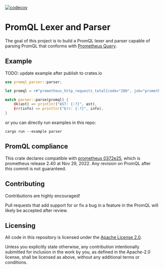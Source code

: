 [![codecov](https://codecov.io/gh/GreptimeTeam/promql-parser/branch/develop/graph/badge.svg?token=4GEPVMJYNG)](https://app.codecov.io/gh/GreptimeTeam/promql-parser/tree/develop)

# PromQL Lexer and Parser

The goal of this project is to build a PromQL lexer and parser capable of
parsing PromQL that conforms with [Prometheus Query][querying-prometheus].

## Example

TODO: update example after publish to crates.io

``` rust
use promql_parser::parser;

let promql = r#"prometheus_http_requests_total{code="200", job="prometheus"}"#;

match parser::parse(promql) {
    Ok(ast) => println!("AST: {:?}", ast),
    Err(info) => println!("Err: {:?}", info),
}
```

or you can directly run examples in this repo:

``` shell
cargo run --example parser
```

## PromQL compliance

This crate declares compatible with [prometheus 0372e25][prom-0372e25], which is
prometheus release 2.40 at Nov 29, 2022. Any revision on PromQL after this
commit is not guaranteed.

## Contributing

Contributions are highly encouraged!

Pull requests that add support for or fix a bug in a feature in the PromQL will
likely be accepted after review.

## Licensing

All code in this repository is licensed under the [Apache License 2.0](LICENSE).

Unless you explicitly state otherwise, any contribution intentionally submitted
for inclusion in the work by you, as defined in the Apache-2.0 license, shall be
licensed as above, without any additional terms or conditions.

[prom-0372e25]: https://github.com/prometheus/prometheus/tree/0372e259baf014bbade3134fd79bcdfd8cbdef2c
[querying-prometheus]: https://prometheus.io/docs/prometheus/latest/querying/basics/
